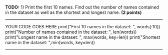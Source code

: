 **TODO:** 1) Print the first 10 names. Find out the number of names contained in the dataset as well as the shortest and longest name. **(2 points)**

---

YOUR CODE GOES HERE
print("First 10 names in the dataset: ", words[:10])
print("Number of names contained in the dataset: ", len(words))
print("Longest name in the dataset: ", max(words, key=len))
print("Shortest name in the dataset: ",min(words, key=len))

---

